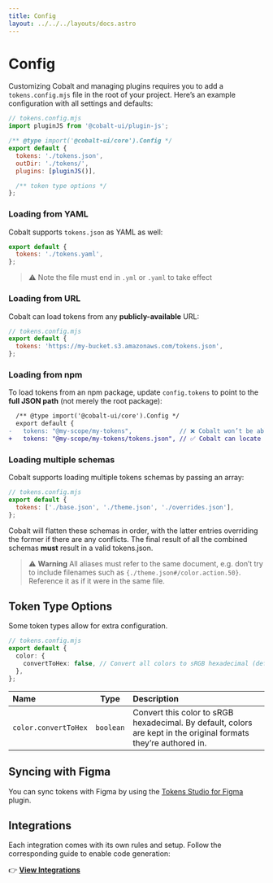 ```yaml
---
title: Config
layout: ../../../layouts/docs.astro
---
```


# Config

Customizing Cobalt and managing plugins requires you to add a `tokens.config.mjs` file in the root of your project. Here’s an example configuration with all settings and defaults:

```js
// tokens.config.mjs
import pluginJS from '@cobalt-ui/plugin-js';

/** @type import('@cobalt-ui/core').Config */
export default {
  tokens: './tokens.json',
  outDir: './tokens/',
  plugins: [pluginJS()],

  /** token type options */
};
```

### Loading from YAML

Cobalt supports `tokens.json` as YAML as well:

```js
export default {
  tokens: './tokens.yaml',
};
```

> ⚠️ Note the file must end in `.yml` or `.yaml` to take effect

### Loading from URL

Cobalt can load tokens from any **publicly-available** URL:

```js
// tokens.config.mjs
export default {
  tokens: 'https://my-bucket.s3.amazonaws.com/tokens.json',
};
```

### Loading from npm

To load tokens from an npm package, update `config.tokens` to point to the **full JSON path** (not merely the root package):

```diff
  /** @type import('@cobalt-ui/core').Config */
  export default {
-   tokens: "@my-scope/my-tokens",             // ❌ Cobalt won’t be able to find the tokens
+   tokens: "@my-scope/my-tokens/tokens.json", // ✅ Cobalt can locate this just fine
```

### Loading multiple schemas

Cobalt supports loading multiple tokens schemas by passing an array:

```js
// tokens.config.mjs
export default {
  tokens: ['./base.json', './theme.json', './overrides.json'],
};
```

Cobalt will flatten these schemas in order, with the latter entries overriding the former if there are any conflicts. The final result of all the combined schemas **must** result in a valid tokens.json.

> ⚠️ **Warning** All aliases must refer to the same document, e.g. don’t try to include filenames such as `{./theme.json#/color.action.50}`. Reference it as if it were in the same file.

## Token Type Options

Some token types allow for extra configuration.

```ts
// tokens.config.mjs
export default {
  color: {
    convertToHex: false, // Convert all colors to sRGB hexadecimal (default: false). By default, colors are kept in their formats
  },
};
```

| Name                 |   Type    | Description                                                                                                      |
| :------------------- | :-------: | :--------------------------------------------------------------------------------------------------------------- |
| `color.convertToHex` | `boolean` | Convert this color to sRGB hexadecimal. By default, colors are kept in the original formats they’re authored in. |

## Syncing with Figma

You can sync tokens with Figma by using the [Tokens Studio for Figma](/docs/integrations/tokens-studio) plugin.

## Integrations

Each integration comes with its own rules and setup. Follow the corresponding guide to enable code generation:

👉 **[View Integrations](/docs/integrations)**
